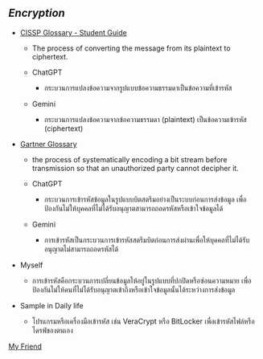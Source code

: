 ## *Encryption*


- [CISSP Glossary - Student Guide](https://www.isc2.org/certifications/cissp/cissp-student-glossary#e)
  - The process of converting the message from its plaintext to ciphertext.
  
  - ChatGPT
      - กระบวนการแปลงข้อความจากรูปแบบข้อความธรรมดาเป็นข้อความที่เข้ารหัส
  - Gemini
      - กระบวนการแปลงข้อความจากข้อความธรรมดา (plaintext) เป็นข้อความเข้ารหัส (ciphertext)
      

- [Gartner Glossary](https://www.gartner.com/en/glossary/all-terms)
  - the process of systematically encoding a bit stream before transmission so that an unauthorized party cannot decipher it.

  - ChatGPT
      - กระบวนการเข้ารหัสข้อมูลในรูปแบบบิตสตรีมอย่างเป็นระบบก่อนการส่งข้อมูล เพื่อป้องกันไม่ให้บุคคลที่ไม่ได้รับอนุญาตสามารถถอดรหัสหรือเข้าใจข้อมูลได้
  - Gemini
      - การเข้ารหัสเป็นกระบวนการเข้ารหัสสตรีมบิตก่อนการส่งผ่านเพื่อให้บุคคลที่ไม่ได้รับอนุญาตไม่สามารถถอดรหัสได้
        

- Myself
  - การเข้ารหัสคือกระบวนการเปลี่ยนข้อมูลให้อยู่ในรูปแบบที่ปกปิดหรือซ่อนความหมาย เพื่อป้องกันไม่ให้คนที่ไม่ได้รับอนุญาตเข้าถึงหรือเข้าใจข้อมูลนั้นได้ระหว่างการส่งข้อมูล
  

- Sample in Daily life
  - โปรแกรมหรือเครื่องมือเข้ารหัส เช่น VeraCrypt หรือ BitLocker เพื่อเข้ารหัสไฟล์หรือไดรฟ์ของตนเอง
 
[My Friend](https://tintin1906.github.io/6530250425.github.io/encryption)
